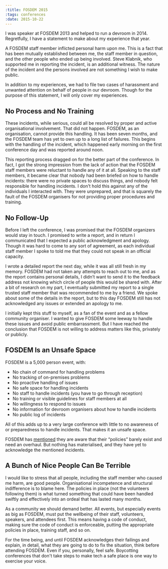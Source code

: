 ```yaml
---
:title: FOSDEM 2015
:tags: conferences
:date: 2015-10-22
---
```

<!-- FRH: "that year" - 2013 or 2014? -->
I was speaker at FOSDEM 2013 and helped to run a devroom in 2014. Regretfully, I have a statement to make about my experience that year.

<!-- FRH: "personal injury", I believe, if you'd like to use legal terms -->
A FOSDEM staff member inflicted personal harm upon me. This is a fact that has been mutually established between me, the staff member in question, and the other people who ended up being involved. Steve Klabnik, who supported me in reporting the incident, is an additional witness. The nature of the incident and the persons involved are not something I wish to make public.

In addition to my experiences, we had to file two cases of harassment and unwanted attention on behalf of people in our devroom. Though for the purpose of this statement, I will only cover my experiences.

## No Process and No Training

These incidents, while serious, could all be resolved by proper and active organisational involvement. That did not happen. FOSDEM, as an organisation, cannot provide this handling. It has been seven months, and the FOSDEM team has yet to own up to a long list of failures. This begins with the handling of the incident, which happened early morning on the first conference day and was reported around noon.

This reporting process dragged on for the better part of the conference. In fact, I got the strong impression from the lack of action that the FOSDEM staff members were reluctant to handle any of it at all. Speaking to the staff members, it became clear that nobody had been briefed on how to handle incidents: there were no private spaces to discuss things, and nobody felt responsible for handling incidents. I don't hold this against any of the individuals I interacted with. They were unprepared, and that is squarely the fault of the FOSDEM organisers for not providing proper procedures and training.

## No Follow-Up

Before I left the conference, I was promised that the FOSDEM organizers would stay in touch. I promised to write a report, and in return I communicated that I expected a public acknowledgment and apology. Though it was hard to come to any sort of agreement, as each individual staff member I spoke to told me that they could not speak in an official capacity.

I wrote a detailed report the next day, while it was all still fresh in my memory. FOSDEM had not taken any attempts to reach out to me, and as the report contains personal details, I didn’t want to send it to the feedback address not knowing which circle of people this would be shared with. After a bit of research on my part, I eventually submitted my report to a single trusted staff member that was recommended to me by a friend. We spoke about some of the details in the report, but to this day FOSDEM still has not acknowledged any issues or extended an apology to me.

I initially kept this stuff to myself, as a fan of the event and as a fellow community organiser. I wanted to give FOSDEM some leeway to handle these issues and avoid public embarrassment. But I have reached the conclusion that FOSDEM is not willing to address matters like this, privately or publicly.

## FOSDEM Is an Unsafe Space

FOSDEM is a 5,000 person event, with:

* No chain of command for handling problems
* No tracking of on-premises problems
* No proactive handling of issues
* No safe space for handling incidents
* No staff to handle incidents (you have to go through reception)
* No training or visible guidelines for staff members at all
* No willingness to respond  to issues
* No information for devroom organisers about how to handle incidents
* No public log of incidents

All of this adds up to a very large conference with little to no awareness of or preparedness to handle incidents. That makes it an unsafe space.

FOSDEM has [mentioned](https://twitter.com/fosdem/status/561885201383821312) they are aware that their “policies” barely exist and need an overhaul. But nothing has materialised, and they have yet to acknowledge the mentioned incidents.

## A Bunch of Nice People Can Be Terrible

I would like to stress that all people, including the staff member who caused me harm, are good people. Organisational incompetence and structural indifference is to blame here.  The policies in place (not the volunteers following them) is what turned something that could have been handled swiftly and effectively into an ordeal that has lasted many months.

As a community we should demand better. All events, but especially events as big as FOSDEM, must put the wellbeing of their staff, volunteers, speakers, and attendees first. This means having a code of conduct, making sure the code of conduct is enforceable, putting the appropriate policies in place, training staff, and so on.

For the time being, and until FOSDEM acknowledges their failings and explain, in detail, what they are going to do to fix the situation, think before attending FOSDEM. Even if you, personally, feel safe. Boycotting conferences that don't take steps to make tech a safe place is one way to exercise your voice.

